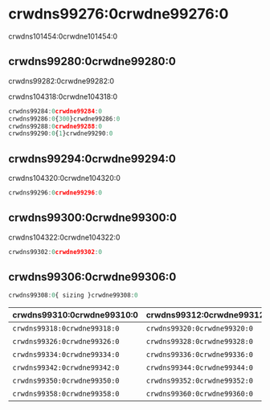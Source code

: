 # crwdns99276:0crwdne99276:0

<p class="description">crwdns101454:0crwdne101454:0</p>

## crwdns99280:0crwdne99280:0

crwdns99282:0crwdne99282:0

crwdns104318:0crwdne104318:0

```jsx
crwdns99284:0crwdne99284:0
crwdns99286:0{300}crwdne99286:0
crwdns99288:0crwdne99288:0
crwdns99290:0{1}crwdne99290:0
```

## crwdns99294:0crwdne99294:0

crwdns104320:0crwdne104320:0

```jsx
crwdns99296:0crwdne99296:0
```

## crwdns99300:0crwdne99300:0

crwdns104322:0crwdne104322:0

```jsx
crwdns99302:0crwdne99302:0
```

## crwdns99306:0crwdne99306:0

```js
crwdns99308:0{ sizing }crwdne99308:0
```

| crwdns99310:0crwdne99310:0   | crwdns99312:0crwdne99312:0   | crwdns99314:0crwdne99314:0   | crwdns99316:0crwdne99316:0 |
|:---------------------------- |:---------------------------- |:---------------------------- |:-------------------------- |
| `crwdns99318:0crwdne99318:0` | `crwdns99320:0crwdne99320:0` | `crwdns99322:0crwdne99322:0` | crwdns99324:0crwdne99324:0 |
| `crwdns99326:0crwdne99326:0` | `crwdns99328:0crwdne99328:0` | `crwdns99330:0crwdne99330:0` | crwdns99332:0crwdne99332:0 |
| `crwdns99334:0crwdne99334:0` | `crwdns99336:0crwdne99336:0` | `crwdns99338:0crwdne99338:0` | crwdns99340:0crwdne99340:0 |
| `crwdns99342:0crwdne99342:0` | `crwdns99344:0crwdne99344:0` | `crwdns99346:0crwdne99346:0` | crwdns99348:0crwdne99348:0 |
| `crwdns99350:0crwdne99350:0` | `crwdns99352:0crwdne99352:0` | `crwdns99354:0crwdne99354:0` | crwdns99356:0crwdne99356:0 |
| `crwdns99358:0crwdne99358:0` | `crwdns99360:0crwdne99360:0` | `crwdns99362:0crwdne99362:0` | crwdns99364:0crwdne99364:0 |